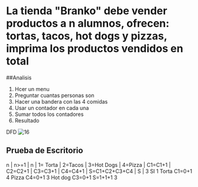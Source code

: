 # La tienda "Branko" debe vender productos a n alumnos, ofrecen: tortas, tacos, hot dogs y pizzas, imprima los productos vendidos en total

##Analisis
1. Hcer un menu
2. Preguntar cuantas personas son
3. Hacer una bandera con las 4 comidas
4. Usar un contador en cada una
5. Sumar todos los contadores
6. Resultado

DFD
![16](https://github.com/ReneDanielRa/Fundamentos_de_Programacion/assets/145809866/5e9140d2-fc07-4369-9c01-05890dd35a54)

## Prueba de Escritorio
n | n>=1 | n | 1= Torta | 2=Tacos | 3=Hot Dogs | 4=Pizza | C1=C1+1 | C2=C2+1 | C3=C3+1 | C4=C4+1 | S=C1+C2+C3+C4 | S | 
3    SI    1     Torta                                      C1=0+1
           4                                      Pizza                                   C4=0+1
           3                         Hot dog                                    C3=0+1              S=1+1+1         3
